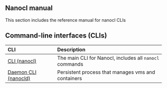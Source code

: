 ## Nanocl manual

This section includes the reference manual for nanocl CLIs

## Command-line interfaces (CLIs)

| CLI                                      | Description                                             |
| :--------------------------------------- | :------------------------------------------------------ |
| [CLI (nanocl)](/doc/man/cli/)            | The main CLI for Nanocl, includes all `nanocl` commands |
| [Daemon CLI (nanocld)](/doc/man/daemon/) | Persistent process that manages vms and containers      |
